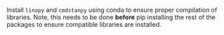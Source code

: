 Install `linopy` and `cmdstanpy` using conda to ensure proper compilation of libraries.
Note, this needs to be done **before** pip installing the rest of the packages to ensure compatible libraries are installed.